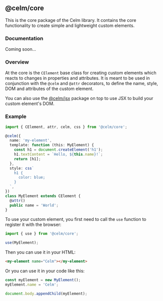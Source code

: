 ## @celm/core

This is the core package of the Celm library. It contains the core functionality to create simple and lightweight custom
elements.

### Documentation

Coming soon...

### Overview

At the core is the `CElement` base class for creating custom elements which reacts to changes in properties and
attributes. It is meant to be used in conjunction with the `@celm` and `@attr` decorators, to define the name, style,
DOM and attributes of the custom element.

You can also use the [@celm/jsx](../jsx/README.md) package on top to use JSX to build your custom element's DOM.

### Example

```ts
import { CElement, attr, celm, css } from '@celm/core';

@celm({
  name: 'my-element',
  template: function (this: MyElement) {
    const h1 = document.createElement('h1');
    h1.textContent = `Hello, ${this.name}!`;
    return [h1];
  },
  style: css`
    h1 {
      color: blue;
    }
  `,
})
class MyElement extends CElement {
  @attr()
  public name = 'World';
}
```

To use your custom element, you first need to call the `use` function to register it with the browser:

```ts
import { use } from '@celm/core';

use(MyElement);
```

Then you can use it in your HTML:

```html
<my-element name="Celm"></my-element>
```

Or you can use it in your code like this:

```ts
const myElement = new MyElement();
myElement.name = 'Celm';

document.body.appendChild(myElement);
```
